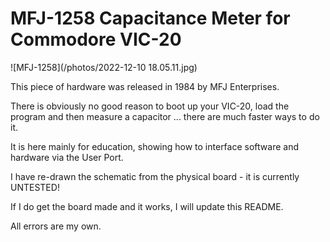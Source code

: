 # MFJ-1258 Capacitance Meter for Commodore VIC-20

![MFJ-1258](/photos/2022-12-10 18.05.11.jpg)

This piece of hardware was released in 1984 by MFJ Enterprises.<br>

There is obviously no good reason to boot up your VIC-20, load the program and then measure a
capacitor ... there are much faster ways to do it.<br>

It is here mainly for education, showing how to interface software and hardware via the User Port.<br>

I have re-drawn the schematic from the physical board - it is currently UNTESTED!<br>

If I do get the board made and it works, I will update this README.<br>

All errors are my own.<br>